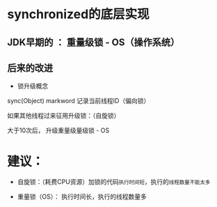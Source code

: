 # synchronized的底层实现

## JDK早期的 ： 重量级锁 - OS（操作系统）

## 后来的改进

- 锁升级概念

sync(Object)
markword 记录当前线程ID（偏向锁）

如果其他线程过来征用升级锁：（自旋锁）

大于10次后，
升级重量级量级锁 - OS


# 建议：

- 自旋锁：（耗费CPU资源）加锁的代码`执行时间短`，执行的`线程数量不能太多`

- 重量锁（OS）： 执行时间长，执行的线程数量多


